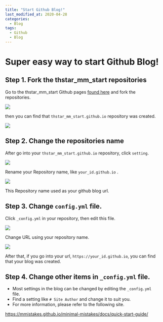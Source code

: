 ```yaml
---
title: "Start Github Blog!"
last_modified_at: 2020-04-28
categories:
  - Blog
tags:
  - Github
  - Blog
---
```


# Super easy way to start Github Blog!

## Step 1. Fork the thstar_mm_start repositories
Go to the thstar_mm_start Github pages [found here](https://github.com/THstar/thstar_mm_start.github.io) and fork the repositories.

![](https://www.dropbox.com/s/cypgd6ifw405e4s/thstar_mm_fork.png?dl=1)

then you can find that  `thstar_mm_start.github.io` repository was created.


![](https://www.dropbox.com/s/ss6yuryi93o05ej/check_fork.PNG?dl=1)





## Step 2. Change the repositories name

After go into your `thstar_mm_start.github.io` repository, click `setting`.

![](https://www.dropbox.com/s/v3b09b3cwcc7ofm/setting_repo.png?dl=1)

Rename your Repository name, like `your_id.github.io` .

![](https://www.dropbox.com/s/pdzretwwcuas1s7/rename.PNG?dl=1)

This Repository name used as your github blog url.





## Step 3. Change `config.yml` file.

Click `_config.yml` in your repository, then edit this file.

![](https://www.dropbox.com/s/dvlolvxwfa68j2j/modify_config.png?dl=1)

Change URL using your repository name.

![](https://www.dropbox.com/s/jmrejllyoqputqx/change_url.png?dl=1)

After that, if you go into your url, `https://your_id.github.io`, you can find that your blog was created.





## Step 4. Change other items in  `_config.yml` file.

* Most settings in the blog can be changed by editing the `_config.yml `file.
* Find a setting like `# Site Author` and change it to suit you.
* For more information, please refer to the following site.

https://mmistakes.github.io/minimal-mistakes/docs/quick-start-guide/


